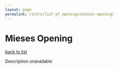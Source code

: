 ```yaml
---
layout: page
permalink: /intro/list_of_openings/mieses-opening/
---
```


# Mieses Opening

[back to list](../)

Description unavailable